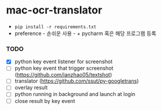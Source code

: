 # mac-ocr-translator

- `pip install -r requirements.txt`
- preference - 손쉬운 사용 - + pycharm 혹은 해당 프로그램 등록

### TODO
- [x] python key event listener for screenshot
- [ ] python key event that trigger screenshot (https://github.com/ianzhao05/textshot)
- [ ] translator (https://github.com/ssut/py-googletrans)
- [ ] overlay result
- [ ] python running in background and launch at login
- [ ] close result by key event
